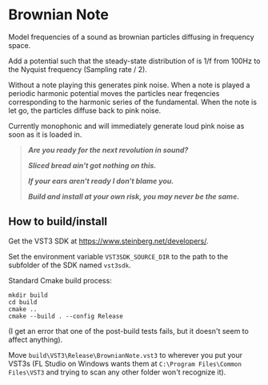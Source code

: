 # Brownian Note

Model frequencies of a sound as brownian particles diffusing in frequency space.

Add a potential such that the steady-state distribution of is 1/f from 100Hz to the Nyquist frequency (Sampling rate / 2).

Without a note playing this generates pink noise. When a note is played a periodic harmonic potential moves the particles near freqencies corresponding to the harmonic series of the fundamental. When the note is let go, the particles diffuse back to pink noise.

Currently monophonic and will immediately generate loud pink noise as soon as it is loaded in.

> **_Are you ready for the next revolution in sound?_**
>
> **_Sliced bread ain't got nothing on this._**
>
> **_If your ears aren't ready I don't blame you._**
>
> **_Build and install at your own risk, you may never be the same._**

## How to build/install

Get the VST3 SDK at https://www.steinberg.net/developers/.

Set the environment variable `VST3SDK_SOURCE_DIR` to the path to the subfolder of the SDK named `vst3sdk`.

Standard Cmake build process:

```
mkdir build
cd build
cmake ..
cmake --build . --config Release
```

(I get an error that one of the post-build tests fails, but it doesn't seem to affect anything).

Move `build\VST3\Release\BrownianNote.vst3` to wherever you put your VST3s (FL Studio on Windows wants them at `C:\Program Files\Common Files\VST3` and trying to scan any other folder won't recognize it).
